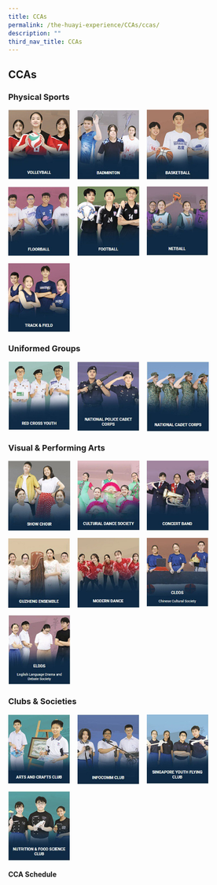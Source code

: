 ```yaml
---
title: CCAs
permalink: /the-huayi-experience/CCAs/ccas/
description: ""
third_nav_title: CCAs
---
```

## CCAs

### Physical Sports

<p><a href="https://www.ezhishi.net/CKPSebook2022/">
<img style="width:25%;margin-right:15px;" align=left src="/images/photo1669659458.jpeg">
</a></p>

<p><a href="https://www.ezhishi.net/CKPSebook2022/">
<img style="width:25%;margin-right:15px;" align=left src="/images/photo1669659466.jpeg">
</a></p>

<p><a href="https://www.ezhishi.net/CKPSebook2022/">
<img style="width:25%;margin-right:15px;" align=left src="/images/photo1669659474.jpeg">
</a></p> <br clear=left>

<p><a href="https://www.ezhishi.net/CKPSebook2022/">
<img style="width:25%;margin-right:15px;" align=left src="/images/photo1669659557.jpeg">
</a></p>

<p><a href="https://www.ezhishi.net/CKPSebook2022/">
<img style="width:25%;margin-right:15px;" align=left src="/images/photo1669659565.jpeg">
</a></p>

<p><a href="https://www.ezhishi.net/CKPSebook2022/">
<img style="width:25%;margin-right:15px;" align=left src="/images/photo1669659575.jpeg">
</a></p> <br clear=left>

<p><a href="https://www.ezhishi.net/CKPSebook2022/">
<img style="width:25%;margin-right:15px;" align=left src="/images/photo1669659682.jpeg">
</a></p> <br clear=left>

### Uniformed Groups

<p><a href="https://www.ezhishi.net/CKPSebook2022/">
<img style="width:25%;margin-right:15px;" align=left src="/images/photo1669659895.jpeg">
</a></p>

<p><a href="https://www.ezhishi.net/CKPSebook2022/">
<img style="width:25%;margin-right:15px;" align=left src="/images/photo1669659905.jpeg">
</a></p>

<p><a href="https://www.ezhishi.net/CKPSebook2022/">
<img style="width:25%;margin-right:15px;" align=left src="/images/photo1669659913.jpeg">
</a></p> <br clear=left>

### Visual & Performing Arts

<p><a href="https://www.ezhishi.net/CKPSebook2022/">
<img style="width:25%;margin-right:15px;" align=left src="/images/photo1669660000.jpeg">
</a></p>

<p><a href="https://www.ezhishi.net/CKPSebook2022/">
<img style="width:25%;margin-right:15px;" align=left src="/images/photo1669660011.jpeg">
</a></p>

<p><a href="https://www.ezhishi.net/CKPSebook2022/">
<img style="width:25%;margin-right:15px;" align=left src="/images/photo1669660021.jpeg">
</a></p> <br clear=left>

<p><a href="https://www.ezhishi.net/CKPSebook2022/">
<img style="width:25%;margin-right:15px;" align=left src="/images/photo1669660072.jpeg">
</a></p>

<p><a href="https://www.ezhishi.net/CKPSebook2022/">
<img style="width:25%;margin-right:15px;" align=left src="/images/photo1669660079.jpeg">
</a></p>

<p><a href="https://www.ezhishi.net/CKPSebook2022/">
<img style="width:25%;margin-right:15px;" align=left src="/images/photo1669660088.jpeg">
</a></p> <br clear=left>

<p><a href="https://www.ezhishi.net/CKPSebook2022/">
<img style="width:25%;margin-right:15px;" align=left src="/images/photo1669660147.jpeg">
</a></p> <br clear=left>

### Clubs & Societies

<p><a href="https://www.ezhishi.net/CKPSebook2022/">
<img style="width:25%;margin-right:15px;" align=left src="/images/photo1669660205.jpeg">
</a></p>

<p><a href="https://www.ezhishi.net/CKPSebook2022/">
<img style="width:25%;margin-right:15px;" align=left src="/images/photo1669660214.jpeg">
</a></p>

<p><a href="https://www.ezhishi.net/CKPSebook2022/">
<img style="width:25%;margin-right:15px;" align=left src="/images/photo1669660225.jpeg">
</a></p> <br clear=left>

<p><a href="https://www.ezhishi.net/CKPSebook2022/">
<img style="width:25%;margin-right:15px;" align=left src="/images/photo1669660238.jpeg">
</a></p> <br clear=left>

#### CCA Schedule